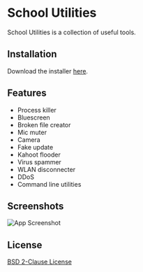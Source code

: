 
# School Utilities

 School Utilities is a collection of useful tools.


## Installation

Download the installer [here](https://github.com/xcuzimfna/school-utilities/releases/download/v1.0/installer.exe).

## Features

- Process killer
- Bluescreen
- Broken file creator
- Mic muter
- Camera
- Fake update
- Kahoot flooder
- Virus spammer
- WLAN disconnecter
- DDoS
- Command line utilities


## Screenshots

![App Screenshot](https://i.imgur.com/d4Z54A2.png)


## License

[BSD 2-Clause License](https://raw.githubusercontent.com/xcuzimfna/school-utilities/v1.0/LICENSE)
